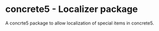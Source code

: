 concrete5 - Localizer package
=============================

A concrte5 package to allow localization of special items in concrete5.
